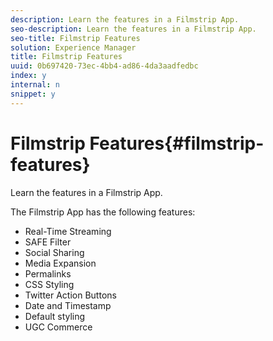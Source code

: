 ```yaml
---
description: Learn the features in a Filmstrip App.
seo-description: Learn the features in a Filmstrip App.
seo-title: Filmstrip Features
solution: Experience Manager
title: Filmstrip Features
uuid: 0b697420-73ec-4bb4-ad86-4da3aadfedbc
index: y
internal: n
snippet: y
---
```


# Filmstrip Features{#filmstrip-features}

Learn the features in a Filmstrip App.

The Filmstrip App has the following features:

* Real-Time Streaming
* SAFE Filter 
* Social Sharing
* Media Expansion
* Permalinks
* CSS Styling
* Twitter Action Buttons
* Date and Timestamp
* Default styling
* UGC Commerce

